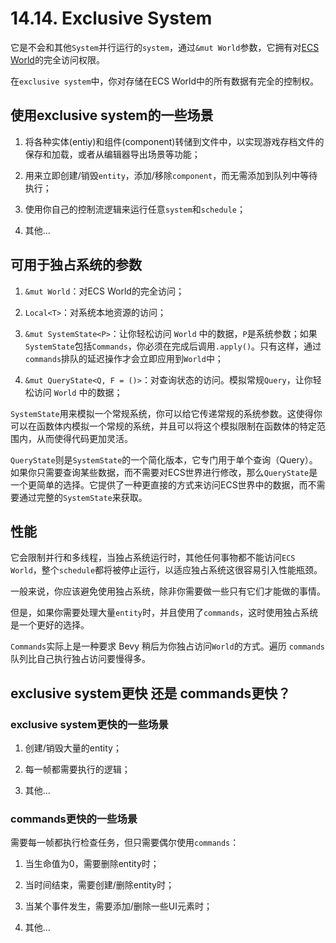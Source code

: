 # 14.14. Exclusive System

它是不会和其他`System`并行运行的`system`，通过`&mut World`参数，它拥有对[ECS World](./direct_ecs_world_access.md)的完全访问权限。

在`exclusive system`中，你对存储在ECS World中的所有数据有完全的控制权。

## 使用exclusive system的一些场景

1. 将各种实体(entiy)和组件(component)转储到文件中，以实现游戏存档文件的保存和加载，或者从编辑器导出场景等功能；

2. 用来立即创建/销毁`entity`，添加/移除`component`，而无需添加到队列中等待执行；

3. 使用你自己的控制流逻辑来运行任意`system`和`schedule`；

4. 其他...


## 可用于独占系统的参数

1. `&mut World`：对ECS World的完全访问；

2. `Local<T>`：对系统本地资源的访问；

3. `&mut SystemState<P>`：让你轻松访问 `World` 中的数据，`P`是系统参数；如果`SystemState`包括`Commands`，你必须在完成后调用`.apply()`。只有这样，通过`commands`排队的延迟操作才会立即应用到`World`中；

4. `&mut QueryState<Q, F = ()>`：对查询状态的访问。模拟常规`Query`，让你轻松访问 `World` 中的数据；

`SystemState`用来模拟一个常规系统，你可以给它传递常规的系统参数。这使得你可以在函数体内模拟一个常规的系统，并且可以将这个模拟限制在函数体的特定范围内，从而使得代码更加灵活。

`QueryState`则是`SystemState`的一个简化版本，它专门用于单个查询（Query）。如果你只需要查询某些数据，而不需要对ECS世界进行修改，那么`QueryState`是一个更简单的选择。它提供了一种更直接的方式来访问ECS世界中的数据，而不需要通过完整的`SystemState`来获取。

## 性能

它会限制并行和多线程，当独占系统运行时，其他任何事物都不能访问`ECS World`，整个`schedule`都将被停止运行，以适应独占系统这很容易引入性能瓶颈。

一般来说，你应该避免使用独占系统，除非你需要做一些只有它们才能做的事情。

但是，如果你需要处理大量`entity`时，并且使用了`commands`，这时使用独占系统是一个更好的选择。

`Commands`实际上是一种要求 Bevy 稍后为你独占访问`World`的方式。遍历 `commands` 队列比自己执行独占访问要慢得多。

## exclusive system更快 还是 commands更快？

### exclusive system更快的一些场景

1. 创建/销毁大量的entity；

2. 每一帧都需要执行的逻辑；

3. 其他...

### commands更快的一些场景

需要每一帧都执行检查任务，但只需要偶尔使用`commands`：

1. 当生命值为0，需要删除entity时；

2. 当时间结束，需要创建/删除entity时；

3. 当某个事件发生，需要添加/删除一些UI元素时；

4. 其他...